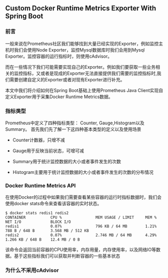 ## Custom Docker Runtime Metrics Exporter With Spring Boot

### 前言

一般来说在Prometheus社区我们能够找到大量已经实现的Exporter，例如监控主机时我们会使用Node Exporter，监控Mysql数据库时我们会用到Mysql Exporter。监控容器的运行指标时，则使用cAdvisor。

而在一些情况下我们可能需要实现自己的Exporter。例如我们要获取一些业务相关的监控指标，又或者是现成的Exporter无法直接提供我们需要的监控指标时,我们需要创建自定义的Exporter或者对现有Exporter进行补充。

本文中我们将介绍如何在Spring Boot基础上使用Prometheus Java Client实现自定义Exporter用于采集Docker Runtime Metrics数据。

### 指标类型

Prometheus中定义了四种指标类型： Counter, Gauge,Histogram以及Summary。 首先我们先了解一下这四种基本类型的定义以及使用场景

* Counter计数器，只增不减

* Gauge用于反映当前状态，可增可减

* Summary用于统计监控数据的大小或者事件发生的次数

* Histogram主要用于统计监控数据的大小或者事件发生的次数的分布情况


### Docker Runtime Metrics API

在使用Docker的过程中如果我们需要查看某些容器的运行时指标数据时，我们会使用docker stats命令来查看该容器的实时状态。

```
$ docker stats redis1 redis2
CONTAINER           CPU %               MEM USAGE / LIMIT     MEM %               NET I/O             BLOCK I/O
redis1              0.07%               796 KB / 64 MB        1.21%               788 B / 648 B       3.568 MB / 512 KB
redis2              0.07%               2.746 MB / 64 MB      4.29%               1.266 KB / 648 B    12.4 MB / 0 B
```

该命令会返回当前容器的CPU使用率，内存用量，内存使用率，以及网络IO等数据。基于这些指标我们可以获取并判断容器的一些基本状态

### 为什么不采用cAdvisor